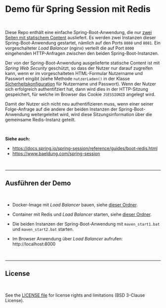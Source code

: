 # Demo für Spring Session mit Redis #

<br>

Diese Repo enthält eine einfache Spring-Boot-Anwendung, die nur
[zwei Seiten mit statischem Content](src/main/resources/static/inhalt) ausliefert.
Es werden zwei Instanzen dieser Spring-Boot-Anwendung gestartet, nämlich auf den Ports `8080` und `8081`.
Ein vorgeschalteter *Load Balancer* (nginx) verteilt die auf Port `8000` eingehenden HTTP-Anfragen zwischen
den beiden Spring-Boot-Instanzen.

Der von der Spring-Boot-Anwendung ausgelieferte statische Content ist mit *Spring Web Security* geschützt,
so dass der Nutzer nur darauf zugreifen kann, wenn er im vorgeschalteten HTML-Formular Nutzername und
Passwort eingibt (siehe Methode `nutzerLaden()` in der
Klasse [Sicherheitskonfiguration](src/main/java/de/eldecker/spring/redisdemo/Sicherheitskonfiguration.java#L56)
für Nutzername und Passwort).
Wenn der Nutzer sich erfolgreich authentifziert hat, dann wird dies in der HTTP-Sitzung gespeichert, für welche
im Browser das Cookie `JSESSIONID` angelegt wird.

Damit der Nutzer sich nicht neu authentifizieren muss, wenn einer seiner Folge-Anfrage auf die andere
der beiden Instanzen der Spring-Boot-Anwendung weitergeleitet wird, wird diese Sitzungsinformation über
die gemeinsame Redis-Instanz geteilt.

<br>

**Siehe auch:**

* https://docs.spring.io/spring-session/reference/guides/boot-redis.html
* https://www.baeldung.com/spring-session

<br>

----

## Ausführen der Demo ##

<br>

* Docker-Image mit *Load Balancer* bauen, siehe [dieser Ordner](DockerCompose-Redis/LoadBalancer).

* Container mit Redis und *Load Balancer* starten, siehe [dieser Ordner](DockerCompose-Redis/).

* Die beiden Instanzen der Spring-Boot-Anwendung mit `maven_start1.bat` und `maven_start2.bat` starten.

* Im Browser Anwendung über *Load Balancer* aufrufen: http://localhost:8000

<br>

----

## License ##

<br>

See the [LICENSE file](LICENSE.md) for license rights and limitations (BSD 3-Clause License).

<br>
